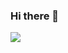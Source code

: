 ### Hi there 👋

<img src="https://img.shields.io/badge/아이콘내용-바탕색?style=flat&logo=로고이름&logoColor=white"/>

<!--
**themechanic002/themechanic002** is a ✨ _special_ ✨ repository because its `README.md` (this file) appears on your GitHub profile.

Here are some ideas to get you started:

- 🔭 I’m currently working on ...
- 🌱 I’m currently learning ...
- 👯 I’m looking to collaborate on ...
- 🤔 I’m looking for help with ...
- 💬 Ask me about ...
- 📫 How to reach me: ...
- 😄 Pronouns: ...
- ⚡ Fun fact: ...
-->
